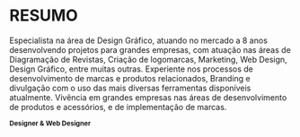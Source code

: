 <h1>RESUMO</h1>
<p>Especialista na área de Design Gráfico, atuando no mercado a 8 anos desenvolvendo projetos para grandes empresas, com atuação nas áreas de Diagramação de Revistas, Criação de logomarcas, Marketing, Web Design, Design Gráfico, entre muitas outras. Experiente nos processos de desenvolvimento de marcas e produtos relacionados, Branding e divulgação com o uso das mais diversas ferramentas disponíveis atualmente. Vivência em grandes empresas nas áreas de desenvolvimento de produtos e acessórios, e de implementação de marcas. <br></p>
<small><span><b>Designer & Web Designer</b></span></small>